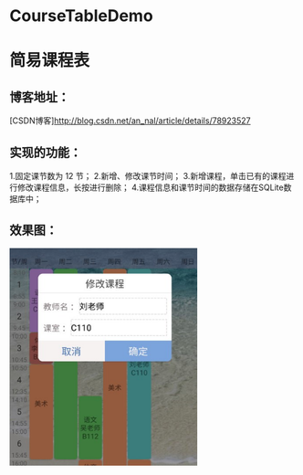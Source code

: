 # CourseTableDemo
简易课程表
==

博客地址：
--
[CSDN博客]http://blog.csdn.net/an_nal/article/details/78923527

实现的功能：
--
1.固定课节数为 12 节； 
2.新增、修改课节时间； 
3.新增课程，单击已有的课程进行修改课程信息，长按进行删除； 
4.课程信息和课节时间的数据存储在SQLite数据库中；

效果图：
--
![](https://github.com/liankin/CourseTableDemo/blob/master/app/src/main/res/drawable/img_result.png)  
